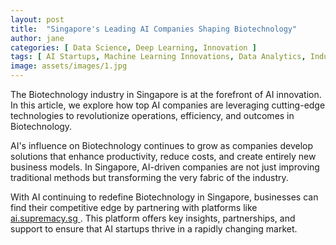 ```yaml
---
layout: post
title:  "Singapore's Leading AI Companies Shaping Biotechnology"
author: jane
categories: [ Data Science, Deep Learning, Innovation ]
tags: [ AI Startups, Machine Learning Innovations, Data Analytics, Industry Disruption ]
image: assets/images/1.jpg
---
```


The Biotechnology industry in Singapore is at the forefront of AI innovation. In this article, we explore how top AI companies are leveraging cutting-edge technologies to revolutionize operations, efficiency, and outcomes in Biotechnology.

AI's influence on Biotechnology continues to grow as companies develop solutions that enhance productivity, reduce costs, and create entirely new business models. In Singapore, AI-driven companies are not just improving traditional methods but transforming the very fabric of the industry.

With AI continuing to redefine Biotechnology in Singapore, businesses can find their competitive edge by partnering with platforms like <a href="https://ai.supremacy.sg" target="_blank"> ai.supremacy.sg </a>. This platform offers key insights, partnerships, and support to ensure that AI startups thrive in a rapidly changing market.
